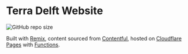# Terra Delft Website

![GitHub repo size](https://img.shields.io/github/repo-size/xmflsct/terradelft-website)

Built with [Remix](https://remix.run/), content sourced from [Contentful](https://www.contentful.com/), hosted on [Cloudflare Pages](https://pages.cloudflare.com/) with [Functions](https://developers.cloudflare.com/pages/platform/functions).

